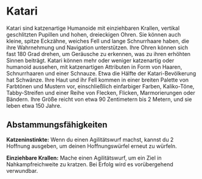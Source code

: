 # Katari
Katari sind katzenartige Humanoide mit einziehbaren Krallen, vertikal geschlitzten Pupillen und hohen, dreieckigen Ohren.
Sie können auch kleine, spitze Eckzähne, weiches Fell und lange Schnurrhaare haben, die ihre Wahrnehmung und Navigation unterstützen.
Ihre Ohren können sich fast 180 Grad drehen, um Geräusche zu erkennen, was zu ihren erhöhten Sinnen beiträgt.
Katari können mehr oder weniger katzenartig oder humanoid aussehen, mit katzenartigen Attributen in Form von Haaren, Schnurrhaaren und einer Schnauze.
Etwa die Hälfte der Katari-Bevölkerung hat Schwänze.
Ihre Haut und ihr Fell kommen in einer breiten Palette von Farbtönen und Mustern vor, einschließlich einfarbiger Farben, Kaliko-Töne, Tabby-Streifen und einer Reihe von Flecken, Flicken, Marmorierungen oder Bändern.
Ihre Größe reicht von etwa 90 Zentimetern bis 2 Metern, und sie leben etwa 150 Jahre.

## Abstammungsfähigkeiten
**Katzeninstinkte:** Wenn du einen Agilitätswurf machst, kannst du 2 Hoffnung ausgeben, um deinen Hoffnungswürfel erneut zu würfeln.

**Einziehbare Krallen:** Mache einen Agilitätswurf, um ein Ziel in Nahkampfreichweite zu kratzen.
Bei Erfolg wird es vorübergehend verwundbar.
